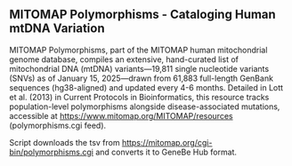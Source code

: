 ## MITOMAP Polymorphisms - Cataloging Human mtDNA Variation

MITOMAP Polymorphisms, part of the MITOMAP human mitochondrial genome database, compiles an extensive, hand-curated list of mitochondrial DNA (mtDNA) variants—19,811 single nucleotide variants (SNVs) as of January 15, 2025—drawn from 61,883 full-length GenBank sequences (hg38-aligned) and updated every 4-6 months. Detailed in Lott et al. (2013) in Current Protocols in Bioinformatics, this resource tracks population-level polymorphisms alongside disease-associated mutations, accessible at https://www.mitomap.org/MITOMAP/resources (polymorphisms.cgi feed).

Script downloads the tsv from https://mitomap.org/cgi-bin/polymorphisms.cgi and converts it to GeneBe Hub format.
